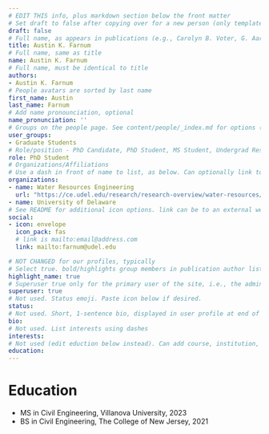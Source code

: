 ```yaml
---
# EDIT THIS info, plus markdown section below the front matter
# Set draft to false after copying over for a new person (only template/blank remains draft)
draft: false
# Full name, as appears in publications (e.g., Carolyn B. Voter, G. Aaron Alexander) 
title: Austin K. Farnum
# Full name, same as title
name: Austin K. Farnum
# Full name, must be identical to title
authors:
- Austin K. Farnum
# People avatars are sorted by last name
first_name: Austin
last_name: Farnum
# Add name pronounciation, optional
name_pronunciation: ''
# Groups on the people page. See content/people/_index.md for options (e.g., Principal Investigator, Graduate Students, Undergraduate Researchers, Alumni)
user_groups:
- Graduate Students
# Role/position - PhD Candidate, PhD Student, MS Student, Undergrad Researcher, etc. Not tied to other code on site, so can be descriptive.
role: PhD Student
# Organizations/Affiliations
# Use a dash in front of name to list, as below. Can optionally link to URL (use quotes), or leave as just unlinked name
organizations:
- name: Water Resources Engineering
  url: "https://ce.udel.edu/research/research-overview/water-resources/"
- name: University of Delaware
# See README for additional icon options. link can be to an external website or to a document on this site (i.e., under doc/name_of_file)
social:
- icon: envelope
  icon_pack: fas
  # link is mailto:email@address.com
  link: mailto:farnum@udel.edu

# NOT CHANGED for our profiles, typically
# Select true. bold/highlights group members in publication author lists
highlight_name: true
# Superuser true only for the primary user of the site, i.e., the admin. But I think ok to make all group members a superuser.
superuser: true
# Not used. Status emoji. Paste icon below if desired.
status:
# Not used. Short, 1-sentence bio, displayed in user profile at end of posts
bio:
# Not used. List interests using dashes
interests:
# Not used (edit eduction below instead). Can add course, institution, year
education:
---
```

# Education
- MS in Civil Engineering, Villanova University, 2023
- BS in Civil Engineering, The College of New Jersey, 2021